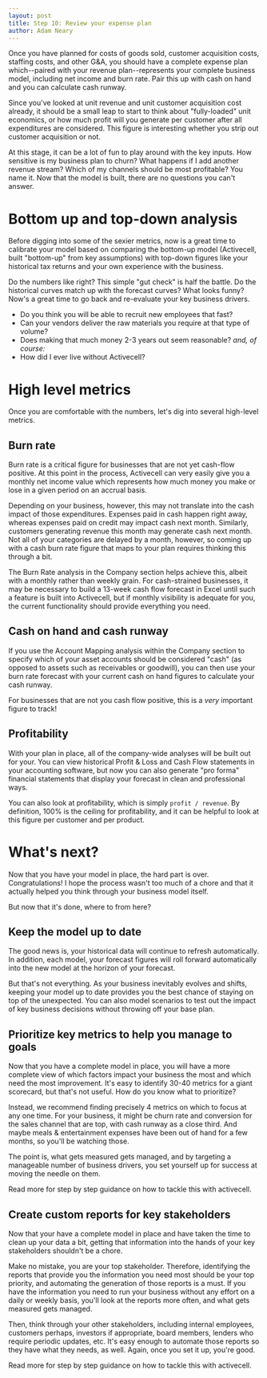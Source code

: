 ```yaml
---
layout: post
title: Step 10: Review your expense plan
author: Adam Neary
---
```


Once you have planned for costs of goods sold, customer acquisition costs, staffing costs, and other G&A, you should have a complete expense plan which--paired with your revenue plan--represents your complete business model, including net income and burn rate. Pair this up with cash on hand and you can calculate cash runway.

Since you've looked at unit revenue and unit customer acquisition cost already, it should be a small leap to start to think about "fully-loaded" unit economics, or how much profit will you generate per customer after all expenditures are considered. This figure is interesting whether you strip out customer acquisition or not.

At this stage, it can be a lot of fun to play around with the key inputs. How sensitive is my business plan to churn? What happens if I add another revenue stream? Which of my channels should be most profitable? You name it. Now that the model is built, there are no questions you can't answer.

# Bottom up and top-down analysis

Before digging into some of the sexier metrics, now is a great time to calibrate your model based on comparing the bottom-up model (Activecell, built "bottom-up" from key assumptions) with top-down figures like your historical tax returns and your own experience with the business.

Do the numbers like right? This simple "gut check" is half the battle. Do the historical curves match up with the forecast curves? What looks funny? Now's a great time to go back and re-evaluate your key business drivers.

* Do you think you will be able to recruit new employees that fast?
* Can your vendors deliver the raw materials you require at that type of volume?
* Does making that much money 2-3 years out seem reasonable? _and, of course:_
* How did I ever live without Activecell?

# High level metrics

Once you are comfortable with the numbers, let's dig into several high-level metrics.

## Burn rate

Burn rate is a critical figure for businesses that are not yet cash-flow positive. At this point in the process, Activecell can very easily give you a monthly net income value which represents how much money you make or lose in a given period on an accrual basis.

Depending on your business, however, this may not translate into the cash impact of those expenditures. Expenses paid in cash happen right away, whereas expenses paid on credit may impact cash next month. Similarly, customers generating revenue this month may generate cash next month. Not all of your categories are delayed by a month, however, so coming up with a cash burn rate figure that maps to your plan requires thinking this through a bit.

The Burn Rate analysis in the Company section helps achieve this, albeit with a monthly rather than weekly grain. For cash-strained businesses, it may be necessary to build a 13-week cash flow forecast in Excel until such a feature is built into Activecell, but if monthly visibility is adequate for you, the current functionality should provide everything you need.

## Cash on hand and cash runway

If you use the Account Mapping analysis within the Company section to specify which of your asset accounts should be considered "cash" (as opposed to assets such as receivables or goodwill), you can then use your burn rate forecast with your current cash on hand figures to calculate your cash runway.

For businesses that are not you cash flow positive, this is a *very* important figure to track!

## Profitability

With your plan in place, all of the company-wide analyses will be built out for your. You can view historical Profit & Loss and Cash Flow statements in your accounting software, but now you can also generate "pro forma" financial statements that display your forecast in clean and professional ways.

You can also look at profitability, which is simply `profit / revenue`. By definition, 100% is the ceiling for profitability, and it can be helpful to look at this figure per customer and per product.

# What's next?

Now that you have your model in place, the hard part is over. Congratulations! I hope the process wasn't too much of a chore and that it actually helped you think through your business model itself.

But now that it's done, where to from here?

## Keep the model up to date

The good news is, your historical data will continue to refresh automatically. In addition, each model, your forecast figures will roll forward automatically into the new model at the horizon of your forecast.

But that's not everything. As your business inevitably evolves and shifts, keeping your model up to date provides you the best chance of staying on top of the unexpected. You can also model scenarios to test out the impact of key business decisions without throwing off your base plan.

## Prioritize key metrics to help you manage to goals

Now that you have a complete model in place, you will have a more complete view of which factors impact your business the most and which need the most improvement. It's easy to identify 30-40 metrics for a giant scorecard, but that's not useful. How do you know what to prioritize?

Instead, we recommend finding precisely 4 metrics on which to focus at any one time. For your business, it might be churn rate and conversion for the sales channel that are top, with cash runway as a close third. And maybe meals & entertainment expenses have been out of hand for a few months, so you'll be watching those.

The point is, what gets measured gets managed, and by targeting a manageable number of business drivers, you set yourself up for success at moving the needle on them.

Read more for step by step guidance on how to tackle this with activecell.

## Create custom reports for key stakeholders

Now that your have a complete model in place and have taken the time to clean up your data a bit, getting that information into the hands of your key stakeholders shouldn't be a chore.

Make no mistake, you are your top stakeholder. Therefore, identifying the reports that provide you the information you need most should be your top priority, and automating the generation of those reports is a must. If you have the information you need to run your business without any effort on a daily or weekly basis, you'll look at the reports more often, and what gets measured gets managed.

Then, think through your other stakeholders, including internal employees, customers perhaps, investors if appropriate, board members, lenders who require periodic updates, etc. It's easy enough to automate those reports so they have what they needs, as well. Again, once you set it up, you're good.

Read more for step by step guidance on how to tackle this with activecell.